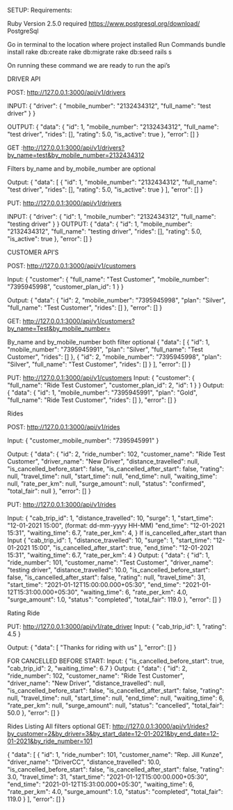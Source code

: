 SETUP: 
Requirements:

Ruby Version 2.5.0 required
https://www.postgresql.org/download/ PostgreSql

Go in terminal to the location where project installed
Run Commands 
bundle install
rake db:create
rake db:migrate
rake db:seed 
rails s

On running these command we are ready to run the api’s 

DRIVER API

POST: http://127.0.0.1:3000/api/v1/drivers

INPUT: 
{
   "driver": {
       "mobile_number": "2132434312",
       "full_name": "test driver"
   }
}
 
OUTPUT: 
{
   "data": {
           "id": 1,
           "mobile_number": "2132434312",
           "full_name": "test driver",
           "rides": [],
           "rating": 5.0,
           "is_active": true
       },
   "error": []
}
 

GET :http://127.0.0.1:3000/api/v1/drivers?by_name=test&by_mobile_number=2132434312

Filters by_name and by_mobile_number are optional

Output: 
{
   "data": [
       {
           "id": 1,
           "mobile_number": "2132434312",
           "full_name": "test driver",
           "rides": [],
           "rating": 5.0,
           "is_active": true
       }
   ],
   "error": []
}

PUT: http://127.0.0.1:3000/api/v1/drivers

INPUT: 
{
    "driver": {
        "id": 1,
        "mobile_number": "2132434312",
        "full_name": "testing driver"
    }
}
OUTPUT:
{
   "data": {
           "id": 1,
           "mobile_number": "2132434312",
           "full_name": "testing driver",
           "rides": [],
           "rating": 5.0,
           "is_active": true
       },
   "error": []
}
 
 
 
 
 
 
 
 
CUSTOMER API’S

POST: http://127.0.0.1:3000/api/v1/customers

Input:
{
   "customer": {
       "full_name": "Test Customer",
       "mobile_number": "7395945998",
       "customer_plan_id": 1
   }
}
 
Output:
{
   "data": {
       "id": 2,
       "mobile_number": "7395945998",
       "plan": "Silver",
       "full_name": "Test Customer",
       "rides": []
   },
   "error": []
}
 
GET: http://127.0.0.1:3000/api/v1/customers?by_name=Test&by_mobile_number=
 
By_name and by_mobile_number both filter optional
{
   "data": [
       {
           "id": 1,
           "mobile_number": "7395945991",
           "plan": "Silver",
           "full_name": "Test Customer",
           "rides": []
       },
       {
           "id": 2,
           "mobile_number": "7395945998",
           "plan": "Silver",
           "full_name": "Test Customer",
           "rides": []
       }
   ],
   "error": []
}
 
PUT: http://127.0.0.1:3000/api/v1/customers
Input:
{
   "customer": {
       "full_name": "Ride Test Customer",
       "customer_plan_id": 2,
       "id": 1
   }
}
Output:
{
   "data": {
       "id": 1,
       "mobile_number": "7395945991",
       "plan": "Gold",
       "full_name": "Ride Test Customer",
       "rides": []
   },
   "error": []
}
 
 
 
Rides
 
POST: http://127.0.0.1:3000/api/v1/rides
 
Input:
{
   "customer_mobile_number": "7395945991"
}
 
Output:
{
   "data": {
       "id": 2,
       "ride_number": 102,
       "customer_name": "Ride Test Customer",
       "driver_name": "New Driver",
       "distance_travelled": null,
       "is_cancelled_before_start": false,
       "is_cancelled_after_start": false,
       "rating": null,
       "travel_time": null,
       "start_time": null,
       "end_time": null,
       "waiting_time": null,
       "rate_per_km": null,
       "surge_amount": null,
       "status": "confirmed",
       "total_fair": null
   },
   "error": []
}
 
PUT: http://127.0.0.1:3000/api/v1/rides
 
Input:
{
   "cab_trip_id": 1,
   "distance_travelled": 10,
   "surge": 1,
   "start_time": "12-01-2021 15:00", (format: dd-mm-yyyy HH-MM)
   "end_time": "12-01-2021 15:31",
   "waiting_time": 6.7,
   "rate_per_km": 4,
}
If is_cancelled_after_start than Input
{
  "cab_trip_id": 1,
  "distance_travelled": 10,
  "surge": 1,
  "start_time": "12-01-2021 15:00",
  "is_cancelled_after_start": true,
  "end_time": "12-01-2021 15:31",
  "waiting_time": 6.7,
  "rate_per_km": 4
}
Output:
{
   "data": {
       "id": 1,
       "ride_number": 101,
       "customer_name": "Test Customer",
       "driver_name": "testing driver",
       "distance_travelled": 10.0,
       "is_cancelled_before_start": false,
       "is_cancelled_after_start": false,
       "rating": null,
       "travel_time": 31,
       "start_time": "2021-01-12T15:00:00.000+05:30",
       "end_time": "2021-01-12T15:31:00.000+05:30",
       "waiting_time": 6,
       "rate_per_km": 4.0,
       "surge_amount": 1.0,
       "status": "completed",
       "total_fair": 119.0
   },
   "error": []
}
 
 
 
 
 
Rating Ride
 
PUT: http://127.0.0.1:3000/api/v1/rate_driver
Input:
{
  "cab_trip_id": 1,
  "rating": 4.5
}
 
Output:
{
   "data": [
       "Thanks for riding with us"
   ],
   "error": []
}
 
 
 
 
 
 
 
FOR CANCELLED BEFORE START:
Input:
{
   "is_cancelled_before_start": true,
   "cab_trip_id": 2,
   "waiting_time": 6.7
}
Output:
{
   "data": {
       "id": 2,
       "ride_number": 102,
       "customer_name": "Ride Test Customer",
       "driver_name": "New Driver",
       "distance_travelled": null,
       "is_cancelled_before_start": false,
       "is_cancelled_after_start": false,
       "rating": null,
       "travel_time": null,
       "start_time": null,
       "end_time": null,
       "waiting_time": 6,
       "rate_per_km": null,
       "surge_amount": null,
       "status": "cancelled",
       "total_fair": 50.0
   },
   "error": []
}
 
Rides Listing
All filters optional
GET: http://127.0.0.1:3000/api/v1/rides?by_customer=2&by_driver=3&by_start_date=12-01-2021&by_end_date=12-01-2021&by_ride_number=101
 
{
   "data": [
       {
           "id": 1,
           "ride_number": 101,
           "customer_name": "Rep. Jill Kunze",
           "driver_name": "DriverCC",
           "distance_travelled": 10.0,
           "is_cancelled_before_start": false,
           "is_cancelled_after_start": false,
           "rating": 3.0,
           "travel_time": 31,
           "start_time": "2021-01-12T15:00:00.000+05:30",
           "end_time": "2021-01-12T15:31:00.000+05:30",
           "waiting_time": 6,
           "rate_per_km": 4.0,
           "surge_amount": 1.0,
           "status": "completed",
           "total_fair": 119.0
       }
   ],
   "error": []
}
 
 
 
 
 
 

